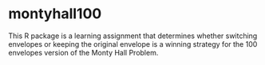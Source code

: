 # montyhall100
This R package is a learning assignment that determines whether switching envelopes or keeping the original envelope is a winning strategy for the 100 envelopes version of the Monty Hall Problem.
